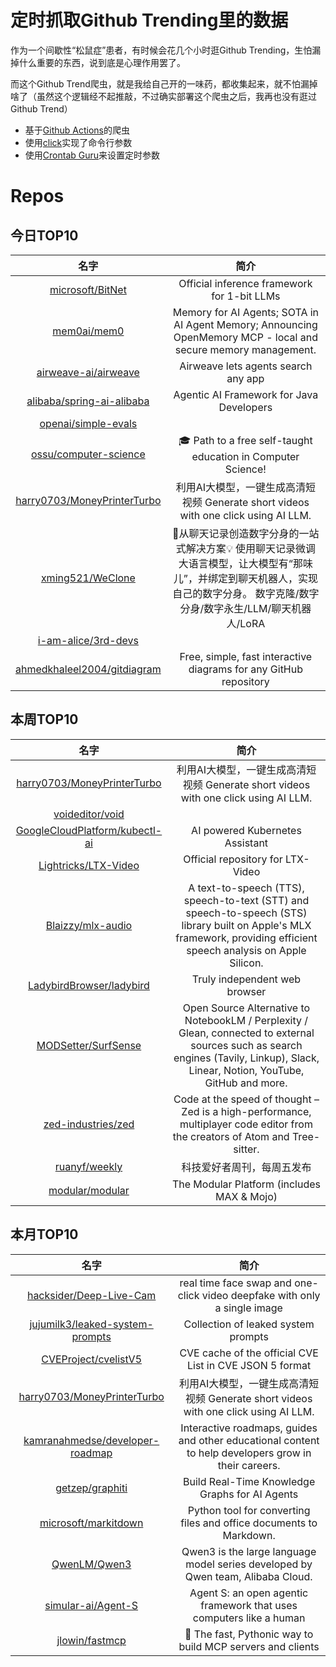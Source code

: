 # 定时抓取Github Trending里的数据

作为一个间歇性“松鼠症”患者，有时候会花几个小时逛Github Trending，生怕漏掉什么重要的东西，说到底是心理作用罢了。

而这个Github Trend爬虫，就是我给自己开的一味药，都收集起来，就不怕漏掉啥了（虽然这个逻辑经不起推敲，不过确实部署这个爬虫之后，我再也没有逛过Github Trend）

* 基于[Github Actions](https://docs.github.com/en/actions)的爬虫
* 使用[click](https://github.com/pallets/click)实现了命令行参数
* 使用[Crontab Guru](https://crontab.guru/)来设置定时参数

# Repos
## 今日TOP10 
<!-- START OF DAILY_TOP10_REPOS -->
| 名字 | 简介 |
| :----: | :----: |
| [microsoft/BitNet](https://github.com/microsoft/BitNet) | Official inference framework for 1-bit LLMs |
| [mem0ai/mem0](https://github.com/mem0ai/mem0) | Memory for AI Agents; SOTA in AI Agent Memory; Announcing OpenMemory MCP - local and secure memory management. |
| [airweave-ai/airweave](https://github.com/airweave-ai/airweave) | Airweave lets agents search any app |
| [alibaba/spring-ai-alibaba](https://github.com/alibaba/spring-ai-alibaba) | Agentic AI Framework for Java Developers |
| [openai/simple-evals](https://github.com/openai/simple-evals) |  |
| [ossu/computer-science](https://github.com/ossu/computer-science) | 🎓 Path to a free self-taught education in Computer Science! |
| [harry0703/MoneyPrinterTurbo](https://github.com/harry0703/MoneyPrinterTurbo) | 利用AI大模型，一键生成高清短视频 Generate short videos with one click using AI LLM. |
| [xming521/WeClone](https://github.com/xming521/WeClone) | 🚀从聊天记录创造数字分身的一站式解决方案💡 使用聊天记录微调大语言模型，让大模型有“那味儿”，并绑定到聊天机器人，实现自己的数字分身。 数字克隆/数字分身/数字永生/LLM/聊天机器人/LoRA |
| [i-am-alice/3rd-devs](https://github.com/i-am-alice/3rd-devs) |  |
| [ahmedkhaleel2004/gitdiagram](https://github.com/ahmedkhaleel2004/gitdiagram) | Free, simple, fast interactive diagrams for any GitHub repository |
<!-- END OF DAILY_TOP10_REPOS -->

## 本周TOP10
<!-- START OF WEEKLY_TOP10_REPOS -->
| 名字 | 简介 |
| :----: | :----: |
| [harry0703/MoneyPrinterTurbo](https://github.com/harry0703/MoneyPrinterTurbo) | 利用AI大模型，一键生成高清短视频 Generate short videos with one click using AI LLM. |
| [voideditor/void](https://github.com/voideditor/void) |  |
| [GoogleCloudPlatform/kubectl-ai](https://github.com/GoogleCloudPlatform/kubectl-ai) | AI powered Kubernetes Assistant |
| [Lightricks/LTX-Video](https://github.com/Lightricks/LTX-Video) | Official repository for LTX-Video |
| [Blaizzy/mlx-audio](https://github.com/Blaizzy/mlx-audio) | A text-to-speech (TTS), speech-to-text (STT) and speech-to-speech (STS) library built on Apple's MLX framework, providing efficient speech analysis on Apple Silicon. |
| [LadybirdBrowser/ladybird](https://github.com/LadybirdBrowser/ladybird) | Truly independent web browser |
| [MODSetter/SurfSense](https://github.com/MODSetter/SurfSense) | Open Source Alternative to NotebookLM / Perplexity / Glean, connected to external sources such as search engines (Tavily, Linkup), Slack, Linear, Notion, YouTube, GitHub and more. |
| [zed-industries/zed](https://github.com/zed-industries/zed) | Code at the speed of thought – Zed is a high-performance, multiplayer code editor from the creators of Atom and Tree-sitter. |
| [ruanyf/weekly](https://github.com/ruanyf/weekly) | 科技爱好者周刊，每周五发布 |
| [modular/modular](https://github.com/modular/modular) | The Modular Platform (includes MAX & Mojo) |
<!-- END OF WEEKLY_TOP10_REPOS -->

## 本月TOP10
<!-- START OF MONTHLY_TOP10_REPOS -->
| 名字 | 简介 |
| :----: | :----: |
| [hacksider/Deep-Live-Cam](https://github.com/hacksider/Deep-Live-Cam) | real time face swap and one-click video deepfake with only a single image |
| [jujumilk3/leaked-system-prompts](https://github.com/jujumilk3/leaked-system-prompts) | Collection of leaked system prompts |
| [CVEProject/cvelistV5](https://github.com/CVEProject/cvelistV5) | CVE cache of the official CVE List in CVE JSON 5 format |
| [harry0703/MoneyPrinterTurbo](https://github.com/harry0703/MoneyPrinterTurbo) | 利用AI大模型，一键生成高清短视频 Generate short videos with one click using AI LLM. |
| [kamranahmedse/developer-roadmap](https://github.com/kamranahmedse/developer-roadmap) | Interactive roadmaps, guides and other educational content to help developers grow in their careers. |
| [getzep/graphiti](https://github.com/getzep/graphiti) | Build Real-Time Knowledge Graphs for AI Agents |
| [microsoft/markitdown](https://github.com/microsoft/markitdown) | Python tool for converting files and office documents to Markdown. |
| [QwenLM/Qwen3](https://github.com/QwenLM/Qwen3) | Qwen3 is the large language model series developed by Qwen team, Alibaba Cloud. |
| [simular-ai/Agent-S](https://github.com/simular-ai/Agent-S) | Agent S: an open agentic framework that uses computers like a human |
| [jlowin/fastmcp](https://github.com/jlowin/fastmcp) | 🚀 The fast, Pythonic way to build MCP servers and clients |
<!-- END OF MONTHLY_TOP10_REPOS -->
